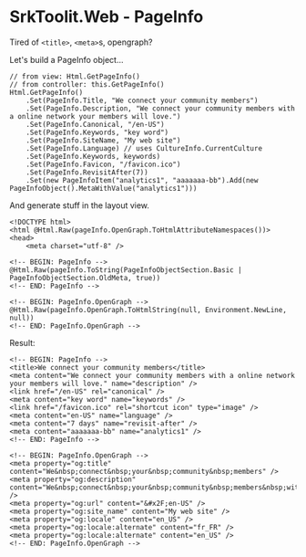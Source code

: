 SrkToolit.Web - PageInfo
==============================

Tired of `<title>`, `<meta>`s, opengraph?

Let's build a PageInfo object...

    // from view: Html.GetPageInfo()
    // from controller: this.GetPageInfo() 
    Html.GetPageInfo()
        .Set(PageInfo.Title, "We connect your community members")
        .Set(PageInfo.Description, "We connect your community members with a online network your members will love.")
        .Set(PageInfo.Canonical, "/en-US")
        .Set(PageInfo.Keywords, "key word")
        .Set(PageInfo.SiteName, "My web site")
        .Set(PageInfo.Language) // uses CultureInfo.CurrentCulture
        .Set(PageInfo.Keywords, keywords)
        .Set(PageInfo.Favicon, "/favicon.ico")
        .Set(PageInfo.RevisitAfter(7))
        .Set(new PageInfoItem("analytics1", "aaaaaaa-bb").Add(new PageInfoObject().MetaWithValue("analytics1")))

And generate stuff in the layout view.

    <!DOCTYPE html>
    <html @Html.Raw(pageInfo.OpenGraph.ToHtmlAttributeNamespaces())>
    <head>
        <meta charset="utf-8" />
    
    <!-- BEGIN: PageInfo -->
    @Html.Raw(pageInfo.ToString(PageInfoObjectSection.Basic | PageInfoObjectSection.OldMeta, true))
    <!-- END: PageInfo -->
    
    <!-- BEGIN: PageInfo.OpenGraph -->
    @Html.Raw(pageInfo.OpenGraph.ToHtmlString(null, Environment.NewLine, null))
    <!-- END: PageInfo.OpenGraph -->

Result: 

    <!-- BEGIN: PageInfo -->
    <title>We connect your community members</title>
    <meta content="We connect your community members with a online network your members will love." name="description" />
    <link href="/en-US" rel="canonical" />
    <meta content="key word" name="keywords" />
    <link href="/favicon.ico" rel="shortcut icon" type="image" />
    <meta content="en-US" name="language" />
    <meta content="7 days" name="revisit-after" />
    <meta content="aaaaaaa-bb" name="analytics1" />
    <!-- END: PageInfo -->
    
    <!-- BEGIN: PageInfo.OpenGraph -->
    <meta property="og:title" content="We&nbsp;connect&nbsp;your&nbsp;community&nbsp;members" />
    <meta property="og:description" content="We&nbsp;connect&nbsp;your&nbsp;community&nbsp;members&nbsp;with&nbsp;a&nbsp;online&nbsp;network&nbsp;your&nbsp;members&nbsp;will&nbsp;love." />
    <meta property="og:url" content="&#x2F;en-US" />
    <meta property="og:site_name" content="My web site" />
    <meta property="og:locale" content="en_US" />
    <meta property="og:locale:alternate" content="fr_FR" />
    <meta property="og:locale:alternate" content="en_US" />
    <!-- END: PageInfo.OpenGraph -->
